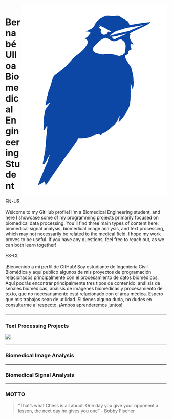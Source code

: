 <img align="right" height="600" src="Picaflor.png"  />

###

<h1 align="left">Bernabé Ulloa<br>Biomedical Engineering Student</h1>

###

<p align="left">EN-US<br><br>Welcome to my GitHub profile! I'm a Biomedical Engineering student, and here I showcase some of my programming projects primarily focused on biomedical data processing. You'll find three main types of content here: biomedical signal analysis, biomedical image analysis, and text processing, which may not necessarily be related to the medical field. I hope my work proves to be useful. If you have any questions, feel free to reach out, as we can both learn together!<br><br>ES-CL<br><br>¡Bienvenido a mi perfil de GitHub! Soy estudiante de Ingeniería Civil Biomédica y aquí publico algunos de mis proyectos de programación relacionados principalmente con el procesamiento de datos biomédicos. Aquí podrás encontrar principalmente tres tipos de contenido: análisis de señales biomédicas, análisis de imágenes biomédicas y procesamiento de texto, que no necesariamente está relacionado con el área médica. Espero que mis trabajos sean de utilidad. Si tienes alguna duda, no dudes en consultarme al respecto. ¡Ambos aprenderemos juntos!</p>

###
---
### Text Processing Projects

[![](https://img.shields.io/badge/-LoL%20Game%20Predict-D32936?logo=riot-games&logoColor=white)](https://github.com/BernabeUlloa/NLP_LeagueOfLegends)

---
### Biomedical Image Analysis

---
### Biomedical Signal Analysis


---
### MOTTO

> “That’s what Chess is all about. One day you give your opponent a lesson, the next day he gives you one” - Bobby Fischer

<!--
**BernabeUlloa/BernabeUlloa** is a ✨ _special_ ✨ repository because its `README.md` (this file) appears on your GitHub profile.

Here are some ideas to get you started:

- 🔭 I’m currently working on ...
- 🌱 I’m currently learning ...
- 👯 I’m looking to collaborate on ...
- 🤔 I’m looking for help with ...
- 💬 Ask me about ...
- 📫 How to reach me: ...
- 😄 Pronouns: ...
- ⚡ Fun fact: ...
-->
